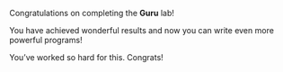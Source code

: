 Congratulations on completing the **Guru** lab!

You have achieved wonderful results and now you can write even more powerful programs!

You’ve worked so hard for this. Congrats!
